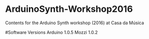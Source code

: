 # ArduinoSynth-Workshop2016
Contents for the Arduino Synth workshop (2016) at Casa da Música

#Software Versions
Arduino 1.0.5
Mozzi 1.0.2
